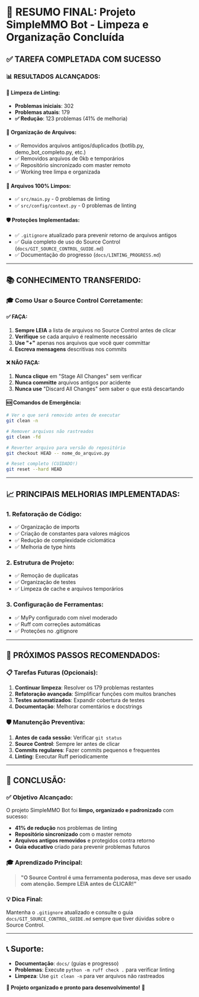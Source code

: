# 🎯 **RESUMO FINAL: Projeto SimpleMMO Bot - Limpeza e Organização Concluída**

## ✅ **TAREFA COMPLETADA COM SUCESSO**

### 📊 **RESULTADOS ALCANÇADOS:**

#### **🧹 Limpeza de Linting:**
- **Problemas iniciais**: 302
- **Problemas atuais**: 179
- **✅ Redução**: 123 problemas (41% de melhoria)

#### **📁 Organização de Arquivos:**
- ✅ Removidos arquivos antigos/duplicados (botlib.py, demo_bot_completo.py, etc.)
- ✅ Removidos arquivos de 0kb e temporários
- ✅ Repositório sincronizado com master remoto
- ✅ Working tree limpa e organizada

#### **🔧 Arquivos 100% Limpos:**
- ✅ `src/main.py` - 0 problemas de linting
- ✅ `src/config/context.py` - 0 problemas de linting

#### **🛡️ Proteções Implementadas:**
- ✅ `.gitignore` atualizado para prevenir retorno de arquivos antigos
- ✅ Guia completo de uso do Source Control (`docs/GIT_SOURCE_CONTROL_GUIDE.md`)
- ✅ Documentação do progresso (`docs/LINTING_PROGRESS.md`)

---

## 📚 **CONHECIMENTO TRANSFERIDO:**

### **🎓 Como Usar o Source Control Corretamente:**

#### **✅ FAÇA:**
1. **Sempre LEIA** a lista de arquivos no Source Control antes de clicar
2. **Verifique** se cada arquivo é realmente necessário
3. **Use "+"** apenas nos arquivos que você quer committar
4. **Escreva mensagens** descritivas nos commits

#### **❌ NÃO FAÇA:**
1. **Nunca clique** em "Stage All Changes" sem verificar
2. **Nunca committe** arquivos antigos por acidente
3. **Nunca use** "Discard All Changes" sem saber o que está descartando

#### **🆘 Comandos de Emergência:**
```bash
# Ver o que será removido antes de executar
git clean -n

# Remover arquivos não rastreados
git clean -fd

# Reverter arquivo para versão do repositório
git checkout HEAD -- nome_do_arquivo.py

# Reset completo (CUIDADO!)
git reset --hard HEAD
```

---

## 📈 **PRINCIPAIS MELHORIAS IMPLEMENTADAS:**

### **1. Refatoração de Código:**
- ✅ Organização de imports
- ✅ Criação de constantes para valores mágicos
- ✅ Redução de complexidade ciclomática
- ✅ Melhoria de type hints

### **2. Estrutura de Projeto:**
- ✅ Remoção de duplicatas
- ✅ Organização de testes
- ✅ Limpeza de cache e arquivos temporários

### **3. Configuração de Ferramentas:**
- ✅ MyPy configurado com nível moderado
- ✅ Ruff com correções automáticas
- ✅ Proteções no .gitignore

---

## 🚀 **PRÓXIMOS PASSOS RECOMENDADOS:**

### **📋 Tarefas Futuras (Opcionais):**
1. **Continuar limpeza**: Resolver os 179 problemas restantes
2. **Refatoração avançada**: Simplificar funções com muitos branches
3. **Testes automatizados**: Expandir cobertura de testes
4. **Documentação**: Melhorar comentários e docstrings

### **🛡️ Manutenção Preventiva:**
1. **Antes de cada sessão**: Verificar `git status`
2. **Source Control**: Sempre ler antes de clicar
3. **Commits regulares**: Fazer commits pequenos e frequentes
4. **Linting**: Executar Ruff periodicamente

---

## 🎉 **CONCLUSÃO:**

### **✅ Objetivo Alcançado:**
O projeto SimpleMMO Bot foi **limpo, organizado e padronizado** com sucesso:

- **41% de redução** nos problemas de linting
- **Repositório sincronizado** com o master remoto
- **Arquivos antigos removidos** e protegidos contra retorno
- **Guia educativo** criado para prevenir problemas futuros

### **🎓 Aprendizado Principal:**
> **"O Source Control é uma ferramenta poderosa, mas deve ser usado com atenção. Sempre LEIA antes de CLICAR!"**

### **💡 Dica Final:**
Mantenha o `.gitignore` atualizado e consulte o guia `docs/GIT_SOURCE_CONTROL_GUIDE.md` sempre que tiver dúvidas sobre o Source Control.

---

## 📞 **Suporte:**
- **Documentação**: `docs/` (guias e progresso)
- **Problemas**: Execute `python -m ruff check .` para verificar linting
- **Limpeza**: Use `git clean -n` para ver arquivos não rastreados

**🎯 Projeto organizado e pronto para desenvolvimento!** 🚀

